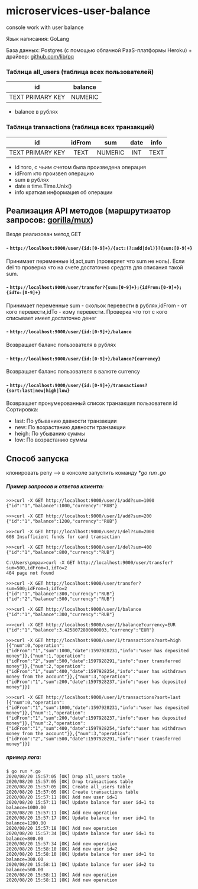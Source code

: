 # microservices-user-balance
 console work with user balance
 
Язык написания: GoLang

База данных: Postgres (с помощью облачной PaaS-платформы Heroku) + драйвер: <a href="https://github.com/lib/pq">github.com/lib/pq</a>

### Таблица all_users (таблица всех пользователей)
|        id        | balance |
|:----------------:|:-------:|
| TEXT PRIMARY KEY | NUMERIC |

 - balance в рублях

### Таблица transactions (таблица всех транзакций)
|        id        | idFrom |   sum   | date | info |
|:----------------:|:------:|:-------:|:----:|:----:|
| TEXT PRIMARY KEY |  TEXT  | NUMERIC |  INT | TEXT |
 
 - id того, с чьим счетом была произведена операция
 - idFrom кто произвел операцию
 - sum в рублях
 - date в time.Time.Unix()
 - info краткая информация об операции
 
## Реализация API методов (маршрутизатор запросов: <a href="https://github.com/gorilla/mux">gorilla/mux</a>)
Везде реализован метод GET

#### - ```http://localhost:9000/user/{id:[0-9]+}/{act:(?:add|del)}?{sum:[0-9]+}```
Принимает переменные id,act,sum (проверяет что sum не ноль). Если del то проверка что на счете достаточно средств для списания такой sum.

#### - ```http://localhost:9000/user/transfer?{sum:[0-9]+};{idFrom:[0-9]+};{idTo:[0-9]+}```
Принимает переменные sum - скольок перевести в рублях,idFrom - от кого перевести,idTo - кому перевести. Проверка что тот с кого списывает имеет достаточно денег

#### - ```http://localhost:9000/user/{id:[0-9]+}/balance```
Возвращает баланс пользователя в рублях

#### - ```http://localhost:9000/user/{id:[0-9]+}/balance?{currency}```
Возвращает баланс пользователя в валюте currency 

#### - ```http://localhost:9000/user/{id:[0-9]+}/transactions?{sort:last|new|high|low}```
Возвращает пронумерованный список транзакция пользователя id
Сортировка:
 - last: По убыванию давности транзакции
 - new: По возрастанию давности транзакции
 - heigh: По убыванию суммы
 - low: По возрастанию суммы
 
## Способ запуска

клонировать репу --> в консоле запустить команду **go run *.go**

##### Пример запросов и ответов клиента: 

```
>>>curl -X GET http://localhost:9000/user/1/add?sum=1000
{"id":"1","balance":1000,"currency":"RUB"}

>>>curl -X GET http://localhost:9000/user/1/add?sum=200
{"id":"1","balance":1200,"currency":"RUB"}

>>>curl -X GET http://localhost:9000/user/1/del?sum=2000
608 Insufficient funds for card transaction

>>>curl -X GET http://localhost:9000/user/1/del?sum=400
{"id":"1","balance":800,"currency":"RUB"}

C:\Users\pmpav>curl -X GET http://localhost:9000/user/transfer?sum=500,idFrom=1,idTo=2
404 page not found

>>>curl -X GET http://localhost:9000/user/transfer?sum=500;idFrom=1;idTo=2
{"id":"1","balance":300,"currency":"RUB"}
{"id":"2","balance":500,"currency":"RUB"}

>>>curl -X GET http://localhost:9000/user/1/balance
{"id":"1","balance":300,"currency":"RUB"}

>>>curl -X GET http://localhost:9000/user/1/balance?currency=EUR
{"id":"1","balance":3.4258072800000003,"currency":"EUR"}

>>>curl -X GET http://localhost:9000/user/1/transactions?sort=high
[{"num":0,"operation":{"idFrom":"1","sum":1000,"date":1597928231,"info":"user has deposited money"}},{"num":1,"operation":{"idFrom":"2","sum":500,"date":1597928291,"info":"user transferred money"}},{"num":2,"operation":{"idFrom":"1","sum":400,"date":1597928254,"info":"user has withdrawn money from the account"}},{"num":3,"operation":{"idFrom":"1","sum":200,"date":1597928237,"info":"user has deposited money"}}]

>>>curl -X GET http://localhost:9000/user/1/transactions?sort=last
[{"num":0,"operation":{"idFrom":"1","sum":1000,"date":1597928231,"info":"user has deposited money"}},{"num":1,"operation":{"idFrom":"1","sum":200,"date":1597928237,"info":"user has deposited money"}},{"num":2,"operation":{"idFrom":"1","sum":400,"date":1597928254,"info":"user has withdrawn money from the account"}},{"num":3,"operation":{"idFrom":"2","sum":500,"date":1597928291,"info":"user transferred money"}}]
```

##### пример лога:

```
$ go run *.go
2020/08/20 15:57:05 [OK] Drop all_users table
2020/08/20 15:57:05 [OK] Drop transactions table
2020/08/20 15:57:05 [OK] Create all_users table
2020/08/20 15:57:05 [OK] Create transactions table
2020/08/20 15:57:11 [OK] Add new user id=1
2020/08/20 15:57:11 [OK] Update balance for user id=1 to balance=1000.00
2020/08/20 15:57:11 [OK] Add new operation
2020/08/20 15:57:17 [OK] Update balance for user id=1 to balance=1200.00
2020/08/20 15:57:18 [OK] Add new operation
2020/08/20 15:57:34 [OK] Update balance for user id=1 to balance=800.00
2020/08/20 15:57:34 [OK] Add new operation
2020/08/20 15:58:10 [OK] Add new user id=2
2020/08/20 15:58:10 [OK] Update balance for user id=1 to balance=300.00
2020/08/20 15:58:11 [OK] Update balance for user id=2 to balance=500.00
2020/08/20 15:58:11 [OK] Add new operation
2020/08/20 15:58:11 [OK] Add new operation
```
